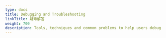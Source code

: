 ```yaml
---
type: docs
title: Debugging and Troubleshooting
linkTitle: 疑难解答
weight: 700
description: Tools, techniques and common problems to help users debug and diagnose issues with Dapr
---
```

